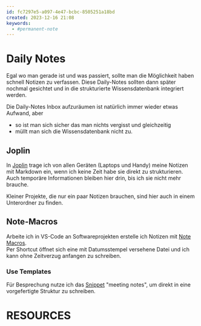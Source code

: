 ```yaml
---
id: fc7297e5-a097-4e47-bcbc-8505251a18bd
created: 2023-12-16 21:08
keywords: 
  - #permanent-note
---
```



Daily Notes
======================================================================

Egal wo man gerade ist und was passiert, sollte man die Möglichkeit haben schnell Notizen zu verfassen. 
Diese Daily-Notes sollten dann später nochmal gesichtet und in die strukturierte Wissensdatenbank integriert werden. 

Die Daily-Notes Inbox aufzuräumen ist natürlich immer wieder etwas Aufwand, aber 
* so ist man sich sicher das man nichts vergisst und gleichzeitig 
* müllt man sich die Wissensdatenbank nicht zu.  


## Joplin
In [Joplin](/knowledge/tools/joplin.md) trage ich von allen Geräten (Laptops und Handy) meine Notizen mit Markdown ein, wenn ich keine Zeit habe sie direkt zu strukturieren. 
Auch temporäre Informationen bleiben hier drin, bis ich sie nicht mehr brauche. 

Kleiner Projekte, die nur ein paar Notizen brauchen, sind hier auch in einem Unterordner zu finden.  


## Note-Macros
Arbeite ich in VS-Code an Softwareprojekten erstelle ich Notizen mit [Note Macros](/coding/vs-code/plugins/note-macros.md).  
Per Shortcut öffnet sich eine mit Datumsstempel versehene Datei und ich kann ohne Zeitverzug anfangen zu schreiben.  

### Use Templates
Für Besprechung nutze ich das [Snippet](/coding/vs-code/snippets.md) "meeting notes", um direkt in eine vorgefertigte Struktur zu schreiben. 




RESOURCES
======================================================================
